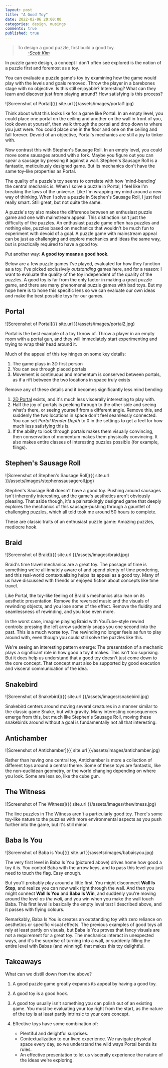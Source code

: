 ```yaml
---
layout: post
title: "A Good Toy"
date: 2022-02-06 20:00:00
categories: design, musings
comments: true
published: true
---
```

>To design a good puzzle, first build a good toy.  
>&nbsp;&nbsp;&nbsp;&nbsp;&nbsp;&nbsp;&nbsp;&nbsp;[_-Scott Kim_](https://cs.wellesley.edu/~cs215/Lectures/L17-IntroGamesJigsawPuzzle/ScottKim-What_is_a_Puzzle.pdf)

In puzzle game design, a concept I don't often see explored is the notion of a puzzle first and foremost as a toy.

You can evaluate a puzzle game's toy by examining how the game would play with the levels and goals removed. Throw the player in a barebones stage with no objective. Is this still enjoyable? Interesting? What can they learn and discover just from playing around? How satisfying is this process?

![Screenshot of Portal]({{ site.url }}/assets/images/portal1.jpg)

Think about what this looks like for a game like Portal. In an empty level, you could place one portal on the ceiling and another on the wall in front of you, look down at yourself, then walk through the portal and drop down to where you just were. You could place one in the floor and one on the ceiling and fall forever. Devoid of an objective, Portal's mechanics are still a joy to tinker with.

Now contrast this with Stephen's Sausage Roll. In an empty level, you could move some sausages around with a fork. Maybe you figure out you can spear a sausage by pressing it against a wall. Stephen's Sausage Roll is a fantastic, meticulously designed game. But its mechanics don't have the same toy-like properties as Portal.

The quality of a puzzle's toy seems to correlate with how 'mind-bending' the central mechanic is. When I solve a puzzle in Portal, I feel like I'm breaking the laws of the universe. Like I'm wrapping my mind around a new way of thinking. When I solve a puzzle in Stephen's Sausage Roll, I just feel really smart. Still great, but not quite the same.

A puzzle's toy also makes the difference between an enthusiast puzzle game and one with mainstream appeal. This distinction isn't just the difficulty of the puzzles. An enthusiast puzzle game often has puzzles and nothing else, puzzles based on mechanics that wouldn't be much fun to experiment with devoid of a goal. A puzzle game with mainstream appeal can be just as challenging and explore mechanics and ideas the same way, but is practically required to have a good toy.

Put another way: **A good toy means a good hook**.

Below are a few puzzle games I've played, evaluated for how they function as a toy. I've picked exclusively _outstanding_ games here, and for a reason: I want to evaluate the quality of the toy independent of the quality of the puzzles. A good toy is far from the only factor in making a great puzzle game, and there are many phenomenal puzzle games with bad toys. But my hope here is to hone this specific lens so we can evaluate our own ideas and make the best possible toys for our games.


## Portal

![Screenshot of Portal]({{ site.url }}/assets/images/portal2.jpg)

Portal is the best example of a toy I know of. Throw a player in an empty room with a portal gun, and they will immediately start experimenting and trying to wrap their head around it.

Much of the appeal of this toy hinges on some key details:
1. The game plays in 3D first person
2. You can see through placed portals
3. Movement is continuous and momentum is conserved between portals, as if a rift between the two locations in space truly exists

Remove any of these details and it becomes significantly less mind bending:
1. [2D Portal](https://www.gameflare.com/online-game/portal-2d/) exists, and it's much less viscerally interesting to play with.
2. Half the joy of portals is peeking through to the other side and seeing what's there, or seeing yourself from a different angle. Remove this, and suddenly the two locations in space don't feel seamlessly connected. You can set _Portal Render Depth_ to 0 in the settings to get a feel for how much less satisfying this is.
3. If the ability to look through portals makes them visually convincing, then conservation of momentum makes them physically convincing. It also makes entire classes of interesting puzzles possible (for example, flings).


## Stephen's Sausage Roll

![Screenshot of Stephen's Sausage Roll]({{ site.url }}/assets/images/stephenssausageroll.jpg)

Stephen's Sausage Roll doesn't have a good toy. Pushing around sausages isn't inherently interesting, and the game's aesthetics aren't obviously pleasing. That aside though, it's a painstakingly designed game that deeply explores the mechanics of this sausage-pushing through a gauntlet of challenging puzzles, which all told took me around 50 hours to complete.

These are classic traits of an enthusiast puzzle game: Amazing puzzles, mediocre hook.


## Braid

![Screenshot of Braid]({{ site.url }}/assets/images/braid.jpg)

Braid's time travel mechanics are a great toy. The passage of time is something we're all innately aware of and spend plenty of time pondering, and this real-world contextualizing helps its appeal as a good toy. Many of us have discussed with friends or enjoyed fiction about concepts like time travel. 

Like Portal, the toy-like feeling of Braid's mechanics also lean on its aesthetic presentation. Remove the reversed music and the visuals of rewinding objects, and you lose some of the effect. Remove the fluidity and seamlessness of rewinding, and you lose even more.

In the worst case, imagine playing Braid with YouTube-style rewind controls: pressing the left arrow suddenly snaps you one second into the past. This is a much worse toy. The rewinding no longer feels as fun to play around with, even though you could still solve the puzzles like this.

We're seeing an interesting pattern emerge: The presentation of a mechanic plays a significant role in how good a toy it makes. This isn't too suprising. But it does help us understand that a good toy doesn't just come down to the core concept. That concept must also be supported by good execution and visceral communication of the idea.


## Snakebird

![Screenshot of Snakebird]({{ site.url }}/assets/images/snakebird.jpg)

Snakebird centers around moving several creatures in a manner similar to the classic game Snake, but with gravity. Many interesting consequences emerge from this, but much like Stephen's Sausage Roll, moving these snakebirds around without a goal is fundamentally not all that interesting.


## Antichamber

![Screenshot of Antichamber]({{ site.url }}/assets/images/antichamber.jpg)

Rather than having one central toy, Antichamber is more a collection of different toys around a central theme. Some of these toys are fantastic, like the non-euclidean geometry, or the world changing depending on where you look. Some are less so, like the cube gun.


## The Witness

![Screenshot of The Witness]({{ site.url }}/assets/images/thewitness.jpg)

The line puzzles in The Witness aren't a particularly good toy. There's some toy-like nature to the puzzles with more environmental aspects as you push further into the game, but it's still minor.


## Baba Is You

![Screenshot of Baba is You]({{ site.url }}/assets/images/babaisyou.jpg)

The very first level in Baba Is You (pictured above) drives home how good a toy it is. You control Baba with the arrow keys, and to pass this level you just need to touch the flag. Easy enough.

But you'll probably play around a little first. You might disconnect **Wall Is Stop**, and realize you can now walk right through the wall. And then you might connect **Wall Is You** and **Baba Is Win**, and suddenly you're moving around the level _as the wall_, and you win when you make the wall touch Baba. This first level is basically the empty level test I described above, and it passes with flying colours.

Remarkably, Baba Is You is creates an outstanding toy with zero reliance on aesthetics or specific visual effects. The previous examples of good toys all rely at least partly on visuals, but Baba Is You proves that fancy visuals are not a requirement for a great toy. The mechanics interact in unexpected ways, and it's the surprise of turning into a wall, or suddenly filling the entire level with Babas (and winning!) that makes this toy delightful.


## Takeaways

What can we distill down from the above?

1. A good puzzle game greatly expands its appeal by having a good toy.

2. A good toy is a good hook.

3. A good toy usually isn't something you can polish out of an existing game. You must be evaluating your toy right from the start, as the nature of the toy is at least partly intrinsic to your core concept.

4. Effective toys have some combination of:
    - Plentiful and delightful surprises.
    - Contextualization to our lived experience. We navigate physical space every day, so we understand the wild ways Portal bends its rules.
    - An effective presentation to let us viscerally experience the nature of the ideas we're exploring.
